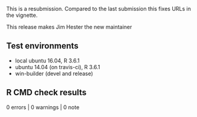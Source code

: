 This is a resubmission. Compared to the last submission this fixes URLs in the vignette.

This release makes Jim Hester the new maintainer

## Test environments
* local ubuntu 16.04, R 3.6.1
* ubuntu 14.04 (on travis-ci), R 3.6.1
* win-builder (devel and release)

## R CMD check results

0 errors | 0 warnings | 0 note
